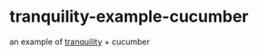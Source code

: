 # tranquility-example-cucumber
an example of [tranquility](https://github.com/tranquility-bdd/tranquility-bdd) + cucumber
